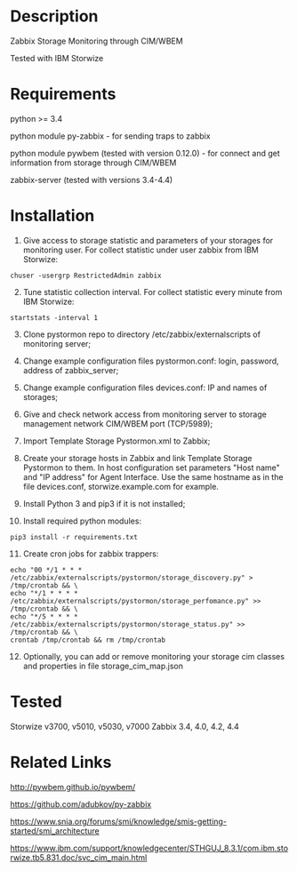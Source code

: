 Description
===========
Zabbix Storage Monitoring through CIM/WBEM

Tested with IBM Storwize


Requirements
============

python >= 3.4

python module py-zabbix - for sending traps to zabbix

python module pywbem (tested with version 0.12.0) - for connect and get information from storage through CIM/WBEM

zabbix-server (tested with versions 3.4-4.4)


Installation
============
1) Give access to storage statistic and parameters of your storages for monitoring user. 
For collect statistic under user zabbix from IBM Storwize:
```
chuser -usergrp RestrictedAdmin zabbix
```

2) Tune statistic collection interval. For collect statistic every minute from IBM Storwize:

```
startstats -interval 1
```

3) Clone pystormon repo to directory /etc/zabbix/externalscripts of monitoring server;

4) Change example configuration files pystormon.conf: login, password, address of zabbix_server;

5) Change example configuration files devices.conf: IP and names of storages;

6) Give and check network access from monitoring server to storage management network CIM/WBEM port (TCP/5989);

7) Import Template Storage Pystormon.xml to Zabbix;

8) Create your storage hosts in Zabbix and link Template Storage Pystormon to them.
In host configuration set parameters "Host name" and "IP address" for Agent Interface.
Use the same hostname as in the file devices.conf, storwize.example.com for example.

9) Install Python 3 and pip3 if it is not installed;

10) Install required python modules:
```
pip3 install -r requirements.txt
```

11) Create cron jobs for zabbix trappers:
```
echo "00 */1 * * *  /etc/zabbix/externalscripts/pystormon/storage_discovery.py" > /tmp/crontab && \
echo "*/1 * * * *   /etc/zabbix/externalscripts/pystormon/storage_perfomance.py" >> /tmp/crontab && \
echo "*/5 * * * *   /etc/zabbix/externalscripts/pystormon/storage_status.py" >> /tmp/crontab && \
crontab /tmp/crontab && rm /tmp/crontab
```

12) Optionally, you can add or remove monitoring your storage cim classes and properties in file storage_cim_map.json


Tested
======
Storwize v3700, v5010, v5030, v7000
Zabbix 3.4, 4.0, 4.2, 4.4

Related Links
=============
http://pywbem.github.io/pywbem/

https://github.com/adubkov/py-zabbix

https://www.snia.org/forums/smi/knowledge/smis-getting-started/smi_architecture

https://www.ibm.com/support/knowledgecenter/STHGUJ_8.3.1/com.ibm.storwize.tb5.831.doc/svc_cim_main.html

